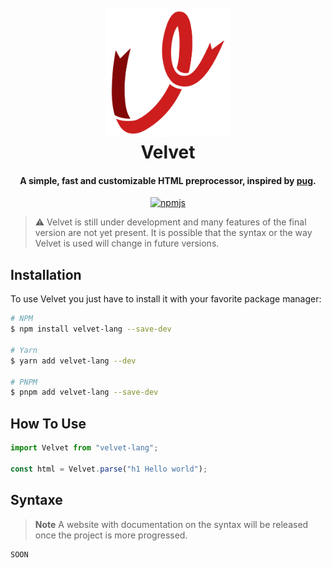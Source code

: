 <h1 align="center">
  <br>
  <a href="http://www.amitmerchant.com/electron-markdownify"><img src="https://raw.githubusercontent.com/antharuu/Velvet/master/public/logo.png" alt="Markdownify" width="200"></a>
  <br>
  Velvet
  <br>
</h1>

<h4 align="center">A simple, fast and customizable HTML preprocessor, 
 inspired by <a href="https://pugjs.org/api/getting-started.html" target="_blank">pug</a>.</h4>

<p align="center">
  <a href="https://badge.fury.io/js/velvet-lang">
    <img src="https://badge.fury.io/js/velvet-lang.svg"
         alt="npmjs">
  </a>
</p>

> ⚠️ Velvet is still under development and many features of the final version are not yet present. It is possible that the syntax or the way Velvet is used will change in future versions.

## Installation

To use Velvet you just have to install it with your favorite package manager:

```bash
# NPM
$ npm install velvet-lang --save-dev

# Yarn
$ yarn add velvet-lang --dev

# PNPM
$ pnpm add velvet-lang --save-dev
```

## How To Use

```js
import Velvet from "velvet-lang";

const html = Velvet.parse("h1 Hello world");
```

## Syntaxe

> **Note**
> A website with documentation on the syntax will be released once the project is more progressed.

```pug
SOON
```
